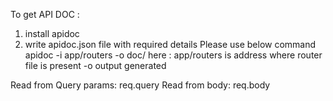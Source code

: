 To get API DOC :

1. install apidoc
2. write apidoc.json file with required details
   Please use below command
   apidoc -i app/routers -o doc/
   here : app/routers is address where router file is present
   -o output generated

Read from Query params: 
req.query
Read from body: 
req.body
